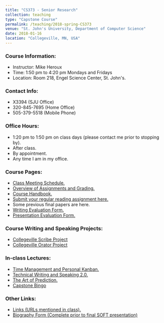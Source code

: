 ```yaml
---
title: "CS373 - Senior Research"
collection: teaching
type: "Capstone Course"
permalink: /teaching/2018-spring-CS373
venue: "St. John's University, Department of Computer Science"
date: 2018-01-16
location: "Collegeville, MN, USA"
---
```


### Course Information:
- Instructor: Mike Heroux
- Time: 1:50 pm to 4:20 pm Mondays and Fridays
- Location: Room 218, Engel Science Center, St. John's.

### Contact Info:
- X3394 (SJU Office)
- 320-845-7695 (Home Office)
- 505-379-5518 (Mobile Phone)

### Office Hours:
- 1:20 pm to 1:50 pm on class days (please contact me prior to stopping by).
- After class.
- By appointment.
- Any time I am in my office.
 
### Course Pages:
- [Class Meeting Schedule.](https://maherou.github.io/files/2018-Spring-Class-Meeting-Schedule)
- [Overview of Assignments and Grading.](https://maherou.github.io/files/Overview-of-Assignments-and-Grading)
- [Course Handbook.](https://maherou.github.io/files/CSCI373CourseHandbookFifteenthEdition.pdf)
- [Submit your regular reading assignment here.](https://goo.gl/forms/4Oia1ZMdgUGPWuC83)
- Some previous final papers are here. 
- [Writing Evaluation Form.](https://maherou.github.io/files/CS373-Writing-Evaluation-Form)
- [Presentation Evaluation Form.]((https://maherou.github.io/files/CS373-Presentation-Evaluation-Form))

### Course Writing and Speaking Projects:
- [Collegeville Scribe Project](https://collegeville.github.io/Scribe)
- [Collegeville Orator Project](https://collegeville.github.io/Orator)

### In-class Lectures:
- [Time Management and Personal Kanban.](https://maherou.github.io/files/TimeManagement.pdf)
- [Technical Writing and Speaking 2.0.](https://maherou.github.io/files/TechWritingSpeaking2.0.pdf)
- [The Art of Prediction.](https://maherou.github.io/files/TheArtOfPrediction.pdf)
- [Capstone Bingo](https://maherou.github.io/files/CS373/Bingo/Capstone-Bingo)

### Other Links:
- [Links (URLs mentioned in class).](https://maherou.github.io/files/CS373-Links)
- [Biography Form (Complete prior to final SOFT presentation)](https://goo.gl/forms/GgD0Lv5nOvGxgNL23)
